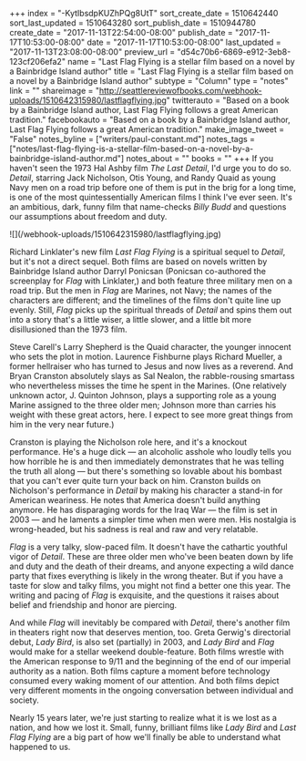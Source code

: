 +++
index = "-KytIbsdpKUZhPQg8UtT"
sort_create_date = 1510642440
sort_last_updated = 1510643280
sort_publish_date = 1510944780
create_date = "2017-11-13T22:54:00-08:00"
publish_date = "2017-11-17T10:53:00-08:00"
date = "2017-11-17T10:53:00-08:00"
last_updated = "2017-11-13T23:08:00-08:00"
preview_url = "d54c70b6-6869-e912-3eb8-123cf206efa2"
name = "Last Flag Flying is a stellar film based on a novel by a Bainbridge Island author"
title = "Last Flag Flying is a stellar film based on a novel by a Bainbridge Island author"
subtype = "Column"
type = "notes"
link = ""
shareimage = "http://seattlereviewofbooks.com/webhook-uploads/1510642315980/lastflagflying.jpg"
twitterauto = "Based on a book by a Bainbridge Island author, Last Flag Flying follows a great American tradition."
facebookauto = "Based on a book by a Bainbridge Island author, Last Flag Flying follows a great American tradition."
make_image_tweet = "False"
notes_byline = ["writers/paul-constant.md"]
notes_tags = ["notes/last-flag-flying-is-a-stellar-film-based-on-a-novel-by-a-bainbridge-island-author.md"]
notes_about = ""
books = ""
+++
If you haven't seen the 1973 Hal Ashby film *The Last Detail*, I'd urge you to do so. *Detail*, starring Jack Nicholson, Otis Young, and Randy Quaid as young Navy men on a road trip before one of them is put in the brig for a long time, is one of the most quintessentially American films I think I've ever seen. It's an ambitious, dark, funny film that name-checks *Billy Budd* and questions our assumptions about freedom and duty.

<p class="image-left">![](/webhook-uploads/1510642315980/lastflagflying.jpg)</p>

Richard Linklater's new film *Last Flag Flying* is a spiritual sequel to *Detail*, but it's not a direct sequel. Both films are based on novels written by Bainbridge Island author Darryl Ponicsan (Ponicsan co-authored the screenplay for *Flag* with Linklater,) and both feature three military men on a road trip. But the men in *Flag* are Marines, not Navy; the names of the characters are different; and the timelines of the films don't quite line up evenly. Still, *Flag* picks up the spiritual threads of *Detail* and spins them out into a story that's a little wiser, a little slower, and a little bit more disillusioned than the 1973 film.

Steve Carell's Larry Shepherd is the Quaid character, the younger innocent who sets the plot in motion. Laurence Fishburne plays Richard Mueller, a former hellraiser who has turned to Jesus and now lives as a reverend. And Bryan Cranston absolutely slays as Sal Nealon, the rabble-rousing smartass who nevertheless misses the time he spent in the Marines. (One relatively unknown actor, J. Quinton Johnson, plays a supporting role as a young Marine assigned to the three older men; Johnson more than carries his weight with these great actors, here. I expect to see more great things from him in the very near future.)

Cranston is playing the Nicholson role here, and it's a knockout performance. He's a huge dick — an alcoholic asshole who loudly tells you how horrible he is and then immediately demonstrates that he was telling the truth all along — but there's something so lovable about his bombast that you can't ever quite turn your back on him. Cranston builds on Nicholson's performance in *Detail* by making his character a stand-in for American weariness. He notes that America doesn't build anything anymore. He has disparaging words for the Iraq War — the film is set in 2003 — and he laments a simpler time when men were men. His nostalgia is wrong-headed, but his sadness is real and raw and very relatable.

*Flag* is a very talky, slow-paced film. It doesn't have the cathartic youthful vigor of *Detail*. These are three older men who've been beaten down by life and duty and the death of their dreams, and anyone expecting a wild dance party that fixes everything is likely in the wrong theater. But if you have a taste for slow and talky films, you might not find a better one this year. The writing and pacing of *Flag* is exquisite, and the questions it raises about belief and friendship and honor are piercing.

And while *Flag* will inevitably be compared with *Detail*, there's another film in theaters right now that deserves mention, too. Greta Gerwig's directorial debut, *Lady Bird*, is also set (partially) in 2003, and *Lady Bird* and *Flag* would make for a stellar weekend double-feature. Both films wrestle with the American response to 9/11 and the beginning of the end of our imperial authority as a nation. Both films capture a moment before technology consumed every waking moment of our attention. And both films depict very different moments in the ongoing conversation between individual and society. 

Nearly 15 years later, we're just starting to realize what it is we lost as a nation, and how we lost it. Small, funny, brilliant films like *Lady Bird* and *Last Flag Flying* are a big part of how we'll finally be able to understand what happened to us.